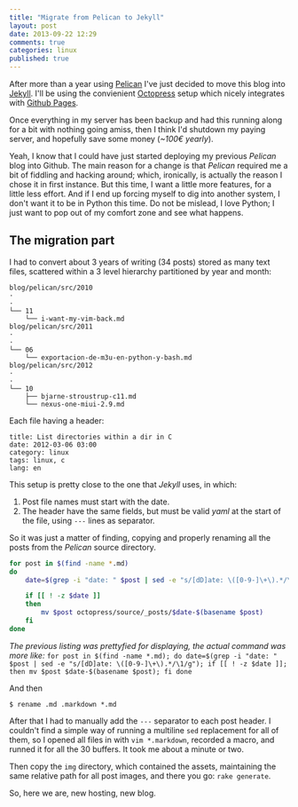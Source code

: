 ```yaml
---
title: "Migrate from Pelican to Jekyll"
layout: post
date: 2013-09-22 12:29
comments: true
categories: linux
published: true
---
```


After more than a year using [Pelican](http://docs.getpelican.com/en/3.3.0/) I've just decided to move this blog into [Jekyll](http://jekyllrb.com/). 
I'll be using the convienient [Octopress](http://octopress.org/) setup which nicely integrates with [Github Pages](http://pages.github.com/).

Once everything in my server has been backup and had this running along for a bit with nothing
going amiss, then I think I'd shutdown my paying server, and hopefully save some money (*~100€ yearly*).

Yeah, I know that I could have just started deploying my previous *Pelican* blog into Github.
The main reason for a change is that *Pelican* required me a bit of fiddling and hacking around; which, ironically, is actually the reason I chose it in first instance.
But this time, I want a little more features, for a little less effort. And if I end up forcing myself to dig into another system, I don't want it to be in Python this time. 
Do not be mislead, I love Python; I just want to pop out of my comfort zone and see what happens.

## The migration part

I had to convert about 3 years of writing (34 posts) stored as many text files, scattered within a 3 level hierarchy partitioned by year and month:

```
blog/pelican/src/2010
·
·
└── 11
    └── i-want-my-vim-back.md
blog/pelican/src/2011
·
·
└── 06
    └── exportacion-de-m3u-en-python-y-bash.md
blog/pelican/src/2012
·
·
└── 10
    ├── bjarne-stroustrup-c11.md
    └── nexus-one-miui-2.9.md
```

Each file having a header:

```
title: List directories within a dir in C
date: 2012-03-06 03:00
category: linux
tags: linux, c
lang: en
```

This setup is pretty close to the one that *Jekyll* uses, in which: 

1. Post file names must start with the date.
2. The header have the same fields, but must be valid *yaml* at the start of the file, using `---` lines as separator.

So it was just a matter of finding, copying and properly renaming all the posts from the *Pelican* source directory.

```bash
for post in $(find -name *.md) 
do 
	date=$(grep -i "date: " $post | sed -e "s/[dD]ate: \([0-9-]\+\).*/\1/g")

	if [[ ! -z $date ]] 
	then 
		mv $post octopress/source/_posts/$date-$(basename $post)
	fi 
done
```

*The previous listing was prettyfied for displaying, the actual command was more like:*
`for post in $(find -name *.md); do date=$(grep -i "date: " $post | sed -e "s/[dD]ate: \([0-9-]\+\).*/\1/g"); if [[ ! -z $date ]]; then mv $post $date-$(basename $post); fi done`

And then

```
$ rename .md .markdown *.md
```

After that I had to manually add the `---` separator to each post header. 
I couldn't find a simple way of running a multiline `sed` replacement for all of them, so I opened all files in with `vim *.markdown`, recorded a macro, and runned
it for all the 30 buffers. It took me about a minute or two.

Then copy the `img` directory, which contained the assets, maintaining the same relative path for
all post images, and there  you go: `rake generate`.

So, here we are, new hosting, new blog.

